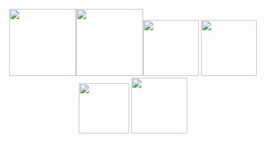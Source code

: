<p align="center"><img src="https://media.giphy.com/media/XAxylRMCdpbEWUAvr8/giphy.gif" width="120"><img src="https://media.giphy.com/media/fsEaZldNC8A1PJ3mwp/giphy.gif" width="120"><img src="https://media.giphy.com/media/ln7z2eWriiQAllfVcn/giphy.gif" width="100"> <img src="https://media.giphy.com/media/eNAsjO55tPbgaor7ma/giphy.gif" width="100">  <img src="https://media.giphy.com/media/kdFc8fubgS31b8DsVu/giphy.gif" width="90"> <img src="https://i.giphy.com/media/IdyAQJVN2kVPNUrojM/200.webp" width="100"></p>

<!--
### Hi there 👋


**IberaSoft/IberaSoft** is a ✨ _special_ ✨ repository because its `README.md` (this file) appears on your GitHub profile.

Here are some ideas to get you started:

- 🔭 I’m currently working on ...
- 🌱 I’m currently learning ...
- 👯 I’m looking to collaborate on ...
- 🤔 I’m looking for help with ...
- 💬 Ask me about ...
- 📫 How to reach me: ...
- 😄 Pronouns: ...
- ⚡ Fun fact: ...
-->
